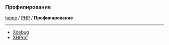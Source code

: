 ### Профилирование
[home][go-home] / [PHP][go-php] / **Профилирование**

---

- [Xdebug][go-xdebug]
- [XHProf][go-xhprof]

[go-xdebug]: ./xdebug.md
[go-xhprof]: ./xhprof.md
[go-home]: ../../index.md
[go-php]: ../index.md
